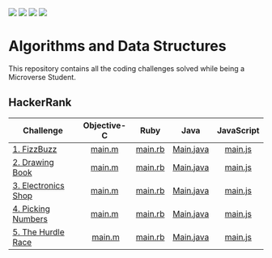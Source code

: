 ![](https://img.shields.io/badge/Algorithms%20and%20Data%20Structures-success)
![](https://img.shields.io/badge/Microverse-blueviolet)
![](https://img.shields.io/github/languages/count/davidauza-engineer/Algorithms-and-Data-Structures)
![](https://img.shields.io/github/languages/top/davidauza-engineer/Algorithms-and-Data-Structures)

# Algorithms and Data Structures

This repository contains all the coding challenges solved while being a Microverse Student.

## HackerRank

Challenge | Objective-C | Ruby | Java | JavaScript |
----------|:-----------:|:----:|:----:|:----------:|
[1. FizzBuzz](./HackerRank/FizzBuzz) | [main.m](./HackerRank/FizzBuzz/main.m) | [main.rb](./HackerRank/FizzBuzz/main.rb) | [Main.java](./HackerRank/FizzBuzz/Main.java) | [main.js](./HackerRank/FizzBuzz/main.js) |
[2. Drawing Book](./HackerRank/Drawing%20Book) | [main.m](./HackerRank/Drawing%20Book/main.m) | [main.rb](./HackerRank/Drawing%20Book/main.rb) | [Main.java](./HackerRank/Drawing%20Book/Main.java) | [main.js](./HackerRank/Drawing%20Book/main.js) |
[3. Electronics Shop](./HackerRank/Electronics%20Shop) | [main.m](./HackerRank/Electronics%20Shop/main.m) | [main.rb](./HackerRank/Electronics%20Shop/main.rb) | [Main.java](./HackerRank/Electronics%20Shop/Main.java) | [main.js](./HackerRank/Electronics%20Shop/main.js) |
[4. Picking Numbers](./HackerRank/Picking%20Numbers) | [main.m](./HackerRank/Picking%20Numbers/main.m) | [main.rb](./HackerRank/Picking%20Numbers/main.rb) | [Main.java](./HackerRank/Picking%20Numbers/Main.java) | [main.js](./HackerRank/Picking%20Numbers/main.js) |
[5. The Hurdle Race](./HackerRank/The%20Hurdle%20Race) | [main.m](./HackerRank/The%20Hurdle%20Race/main.m) | [main.rb](./HackerRank/The%20Hurdle%20Race/main.rb) | [Main.java](./HackerRank/The%20Hurdle%20Race/Main.java) | [main.js](./HackerRank/The%20Hurdle%20Race/main.js) |

